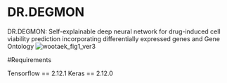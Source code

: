 # DR.DEGMON
DR.DEGMON: Self-explainable deep neural network for drug-induced cell viability prediction incorporating differentially expressed genes and Gene Ontology
![wootaek_fig1_ver3](https://github.com/user-attachments/assets/f2a99ac4-aab7-4f89-b14e-51eeba98ff77)

#Requirements

Tensorflow == 2.12.1
Keras == 2.12.0
